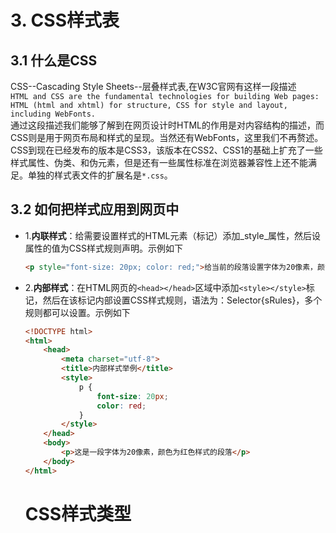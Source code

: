 # 3. CSS样式表
## 3.1 什么是CSS
CSS--Cascading Style Sheets--层叠样式表,在W3C官网有这样一段描述  
    `HTML and CSS are the fundamental technologies for building Web pages: HTML (html and xhtml) for structure, CSS for style and layout, including WebFonts.`  
通过这段描述我们能够了解到在网页设计时HTML的作用是对内容结构的描述，而CSS则是用于网页布局和样式的呈现。当然还有WebFonts，这里我们不再赘述。CSS到现在已经发布的版本是CSS3，该版本在CSS2、CSS1的基础上扩充了一些样式属性、伪类、和伪元素，但是还有一些属性标准在浏览器兼容性上还不能满足。单独的样式表文件的扩展名是`*.css`。
## 3.2 如何把样式应用到网页中
- 1.**内联样式**：给需要设置样式的HTML元素（标记）添加_style_属性，然后设属性的值为CSS样式规则声明。示例如下
    ```html
    <p style="font-size: 20px; color: red;">给当前的段落设置字体为20像素，颜色为红色的样式</p>
    ```
- 2.**内部样式**：在HTML网页的```<head></head>```区域中添加```<style></style>```标记，然后在该标记内部设置CSS样式规则，语法为：Selector{sRules}，多个规则都可以设置。示例如下
    ```html
    <!DOCTYPE html>
    <html>
        <head>
            <meta charset="utf-8">
            <title>内部样式举例</title>
            <style>
                p {
                    font-size: 20px;
                    color: red;
                }
            </style>
        </head>
        <body>
            <p>这是一段字体为20像素，颜色为红色样式的段落</p>
        </body>
    </html>
    ```
    # CSS样式类型
    
